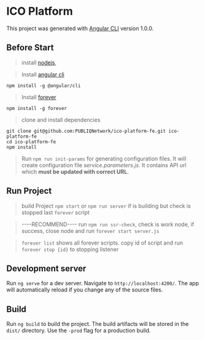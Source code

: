 # ICO Platform 

This project was generated with [Angular CLI](https://github.com/angular/angular-cli) version 1.0.0.
## Before Start

> install [nodejs](https://nodejs.org), 

> Install [angular cli](https://www.npmjs.com/package/@angular/cli) 
```
npm install -g @angular/cli
```    
> Install [forever](https://www.npmjs.com/package/forever) 
```
npm install -g forever 
``` 
> clone and install dependencies
```
git clone git@github.com:PUBLIQNetwork/ico-platform-fe.git ico-platform-fe
cd ico-platform-fe
npm install
```
> Run `npm run init-params` for generating configuration files. It will create configuration file *service.parameters.js*. It contains API url which **must be updated with correct URL**. 

## Run Project

> build Project  `npm start` or `npm run server` if is building
but check is stopped last `forever` script

> ----RECOMMEND---- run `npm run ssr-check`, check is work node, if success, close node and 
run `forever start server.js`

> `forever list` shows all forever scripts. copy id of script and run
`forever stop {id}` to stopping listener  

## Development server

Run `ng serve` for a dev server. Navigate to `http://localhost:4200/`. The app will automatically reload if you change any of the source files.

## Build

Run `ng build` to build the project. The build artifacts will be stored in the `dist/` directory. Use the `-prod` flag for a production build.

